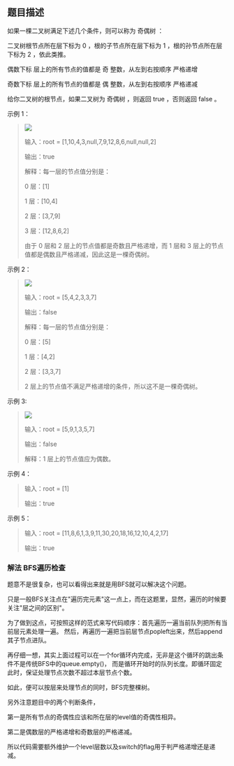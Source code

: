 ## 题目描述

如果一棵二叉树满足下述几个条件，则可以称为 奇偶树 ：

二叉树根节点所在层下标为 0 ，根的子节点所在层下标为 1 ，根的孙节点所在层下标为 2 ，依此类推。

偶数下标 层上的所有节点的值都是 奇 整数，从左到右按顺序 严格递增

奇数下标 层上的所有节点的值都是 偶 整数，从左到右按顺序 严格递减

给你二叉树的根节点，如果二叉树为 奇偶树 ，则返回 true ，否则返回 false 。

示例 1：
>![](https://assets.leetcode-cn.com/aliyun-lc-upload/uploads/2020/10/04/sample_1_1966.png)
>
>输入：root = [1,10,4,3,null,7,9,12,8,6,null,null,2]
>
>输出：true
>
>解释：每一层的节点值分别是：
>
>0 层：[1]
>
>1 层：[10,4]
>
>2 层：[3,7,9]
>
>3 层：[12,8,6,2]
>
>由于 0 层和 2 层上的节点值都是奇数且严格递增，而 1 层和 3 层上的节点值都是偶数且严格递减，因此这是一棵奇偶树。

示例 2：
>![](https://assets.leetcode-cn.com/aliyun-lc-upload/uploads/2020/10/04/sample_2_1966.png)
>
>输入：root = [5,4,2,3,3,7]
>
>输出：false
>
>解释：每一层的节点值分别是：
>
>0 层：[5]
>
>1 层：[4,2]
>
>2 层：[3,3,7]
>
>2 层上的节点值不满足严格递增的条件，所以这不是一棵奇偶树。

示例 3:
>![](https://assets.leetcode-cn.com/aliyun-lc-upload/uploads/2020/10/04/sample_1_333_1966.png)
>
>输入：root = [5,9,1,3,5,7]
>
>输出：false
>
>解释：1 层上的节点值应为偶数。

示例 4：
>输入：root = [1]
>
>输出：true

示例 5：
>输入：root = [11,8,6,1,3,9,11,30,20,18,16,12,10,4,2,17]
>
>输出：true


### 解法 BFS遍历检查
题意不是很复杂，也可以看得出来就是用BFS就可以解决这个问题。

只是一般BFS关注点在"遍历完元素"这一点上，而在这题里，显然，遍历的时候要关注"层之间的区别"。

为了做到这点，可按照这样的范式来写代码顺序：首先遍历一遍当前队列把所有当前层元素处理一遍。
然后，再遍历一遍把当前层节点popleft出来，然后append其子节点进队。

再仔细一想，其实上面过程可以在一个for循环内完成，无非是这个循环的跳出条件不是传统BFS中的queue.empty()，
而是循环开始时的队列长度。即循环固定此时，保证处理节点次数不超过本层节点个数。

如此，便可以按层来处理节点的同时，BFS完整棵树。

另外注意题目中的两个判断条件，

第一是所有节点的奇偶性应该和所在层的level值的奇偶性相异。

第二是偶数层的严格递增和奇数层的严格递减。

所以代码需要额外维护一个level层数以及switch的flag用于判严格递增还是递减。
